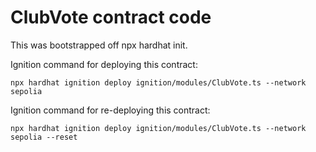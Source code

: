 # ClubVote contract code

This was bootstrapped off npx hardhat init. 
 
Ignition command for deploying this contract:

```shell
npx hardhat ignition deploy ignition/modules/ClubVote.ts --network sepolia
```
 
Ignition command for re-deploying this contract:

```shell
npx hardhat ignition deploy ignition/modules/ClubVote.ts --network sepolia --reset
```